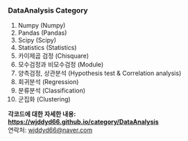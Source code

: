 ### DataAnalysis Category
1. Numpy (Numpy)
2. Pandas (Pandas)
3. Scipy (Scipy)
4. Statistics (Statistics)
5. 카이제곱 검정 (Chisquare)
6. 모수검정과 비모수검정 (Module)
7. 양측검정, 상관분석 (Hypothesis test & Correlation analysis)
8. 회귀분석 (Regression)
9. 분류분석 (Classification)
10. 군집화 (Clustering)

**각코드에 대한 자세한 내용: <https://wjddyd66.github.io/category/DataAnalysis>**  
연락처: wjddyd66@naver.com  
